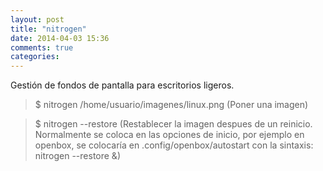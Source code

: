 ```yaml
---
layout: post
title: "nitrogen"
date: 2014-04-03 15:36
comments: true
categories: 
---
```

Gestión de fondos de pantalla para escritorios ligeros.

>$ nitrogen /home/usuario/imagenes/linux.png (Poner una imagen)

>$ nitrogen --restore (Restablecer la imagen despues de un reinicio. Normalmente se coloca en las opciones de inicio, por ejemplo en openbox, se colocaría en .config/openbox/autostart con la sintaxis: nitrogen --restore &)

